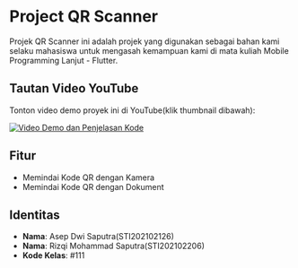 # Project QR Scanner

Projek QR Scanner ini adalah projek yang digunakan sebagai bahan kami selaku mahasiswa untuk mengasah kemampuan kami di mata kuliah Mobile Programming Lanjut - Flutter.

## Tautan Video YouTube

Tonton video demo proyek ini di YouTube(klik thumbnail dibawah):

[![Video Demo dan Penjelasan Kode](https://img.youtube.com/vi/VIDEO_ID/maxresdefault.jpg)](https://youtu.be/HptiHz2Pmlk)

## Fitur

- Memindai Kode QR dengan Kamera
- Memindai Kode QR dengan Dokument

## Identitas

- **Nama**: Asep Dwi Saputra(STI202102126)
- **Nama**: Rizqi Mohammad Saputra(STI202102206)
- **Kode Kelas**: #111
